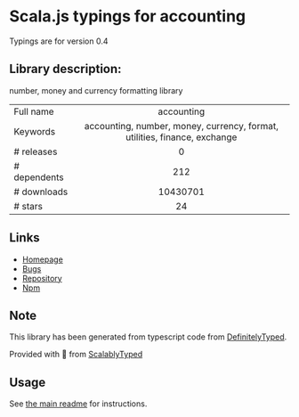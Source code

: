 
# Scala.js typings for accounting

Typings are for version 0.4

## Library description:
number, money and currency formatting library

|                    |                 |
| ------------------ | :-------------: |
| Full name          | accounting |
| Keywords           | accounting, number, money, currency, format, utilities, finance, exchange |
| # releases         | 0 |
| # dependents       | 212 |
| # downloads        | 10430701 |
| # stars            | 24 |

## Links
- [Homepage](http://openexchangerates.github.io/accounting.js)
- [Bugs](https://github.com/openexchangerates/accounting.js/issues)
- [Repository](https://github.com/openexchangerates/accounting.js)
- [Npm](https://www.npmjs.com/package/accounting)
    


## Note
This library has been generated from typescript code from [DefinitelyTyped](https://definitelytyped.org).

Provided with :purple_heart: from [ScalablyTyped](https://github.com/oyvindberg/ScalablyTyped)

## Usage
See [the main readme](../../readme.md) for instructions.



